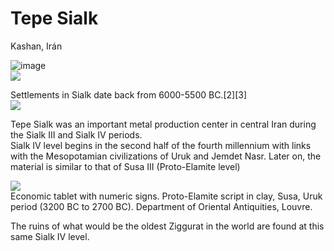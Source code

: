 # Tepe Sialk  
Kashan, Irán  

![image](https://user-images.githubusercontent.com/516118/42295303-508e802c-7fd8-11e8-9dbe-1a475add4c26.png)  
![](https://upload.wikimedia.org/wikipedia/commons/thumb/7/73/Tepe_Sialk%2C_Kashan%2C_Ir%C3%A1n%2C_2016-09-19%2C_DD_24.jpg/440px-Tepe_Sialk%2C_Kashan%2C_Ir%C3%A1n%2C_2016-09-19%2C_DD_24.jpg)  

Settlements in Sialk date back from 6000-5500 BC.[2][3]  
![](https://upload.wikimedia.org/wikipedia/commons/thumb/c/cb/Sialk_pot.jpg/200px-Sialk_pot.jpg)  

Tepe Sialk was an important metal production center in central Iran during the Sialk III and Sialk IV periods.  
Sialk IV level begins in the second half of the fourth millennium with links with the Mesopotamian civilizations of Uruk and Jemdet Nasr. Later on, the material is similar to that of Susa III (Proto-Elamite level)  

![](https://upload.wikimedia.org/wikipedia/commons/thumb/f/f9/Economic_tablet_Susa_Louvre_Sb3047.jpg/440px-Economic_tablet_Susa_Louvre_Sb3047.jpg)  
Economic tablet with numeric signs. Proto-Elamite script in clay, Susa, Uruk period (3200 BC to 2700 BC). Department of Oriental Antiquities, Louvre.  



The ruins of what would be the oldest Ziggurat in the world are found at this same Sialk IV level.  